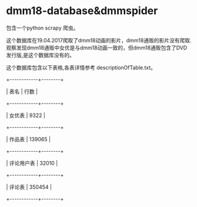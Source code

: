 # dmm18-database&dmmspider
包含一个python scrapy 爬虫。

这个数据库在19.04.2017爬取了dmm18动画的影片，dmm18通贩的影片没有爬取. 观察发现dmm18通贩中女优是与dmm18动画一致的，但dmm18通贩包含了DVD发行版,是这个数据库没有的。

这个数据库包含以下表格,各表详情参考 descriptionOfTable.txt。

+------------+--------+

| 表名       | 行数   |

+------------+--------+

| 女优表     | 9322   |

+------------+--------+

| 作品表     | 139065 |

+------------+--------+

| 评论用户表 | 32010  |

+------------+--------+

| 评论表     | 350454 |

+------------+--------+

